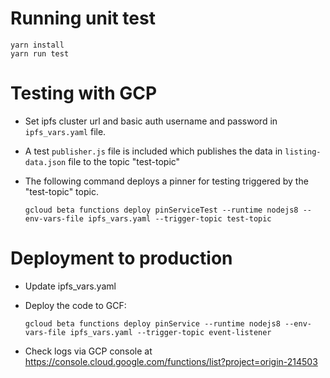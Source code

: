 
# Running unit test
    yarn install
    yarn run test

# Testing with GCP
 - Set ipfs cluster url and basic auth username and password in `ipfs_vars.yaml` file.
 - A test `publisher.js` file is included which publishes the data in `listing-data.json` file to the topic "test-topic"
 - The following command deploys a pinner for testing triggered by the "test-topic" topic.

    `gcloud beta functions deploy pinServiceTest --runtime nodejs8 --env-vars-file ipfs_vars.yaml --trigger-topic test-topic`

# Deployment to production
 - Update ipfs_vars.yaml
 - Deploy the code to GCF:

     `gcloud beta functions deploy pinService --runtime nodejs8 --env-vars-file ipfs_vars.yaml --trigger-topic event-listener`

 - Check logs via GCP console at https://console.cloud.google.com/functions/list?project=origin-214503